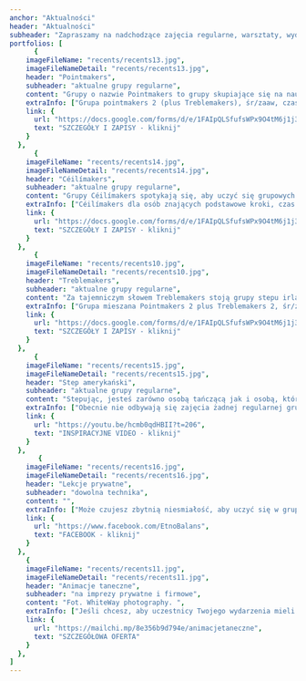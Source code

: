 ```yaml
---
anchor: "Aktualności"
header: "Aktualności"
subheader: "Zapraszamy na nadchodzące zajęcia regularne, warsztaty, wydarzenia, projekty."
portfolios: [
      {
    imageFileName: "recents/recents13.jpg",
    imageFileNameDetail: "recents/recents13.jpg",
    header: "Pointmakers",
    subheader: "aktualne grupy regularne",
    content: "Grupy o nazwie Pointmakers to grupy skupiające się na nauce solowego tańca irlandzkiego w miękkich butach. Tańczony na śródstopiu sprawia wrażenie bardzo lekkiego i zwiewnego. Kroki obfitują w precyzyjne pozycje stóp, podnoszenia nóg i podskoki. Taniec ten na pewno ćwiczy kondycję, wspiera elastyczność i doenergetyzowuje.",
    extraInfo: ["Grupa pointmakers 2 (plus Treblemakers), śr/zaaw, czas: środy, 17:30-19:30, miejsce: STA, Ratajczaka 18, Poznań", "Na zajęcia warto zabrać: wygodne ciuchy i lekkie buty, wodę.", "Jeśli nie ma grupy na Twoim poziomie, daj nam znać, że interesuje Cię nauka. Jeśli w najbliższym czasie nie otworzymy grupy, zawsze możesz skorzystać z lekcji indywidualnych lub zainicjować własną grupę, zbierając przyjaciół."],
    link: {
      url: "https://docs.google.com/forms/d/e/1FAIpQLSfufsWPx9O4tM6j1j3ty1l6SKWa2dT6OQPqGsMwq0ZV_yMzkw/viewform",
      text: "SZCZEGÓŁY I ZAPISY - kliknij"
    }
  },  
      {
    imageFileName: "recents/recents14.jpg",
    imageFileNameDetail: "recents/recents14.jpg",
    header: "Céilímakers",
    subheader: "aktualne grupy regularne",
    content: "Grupy Céilímakers spotykają się, aby uczyć się grupowych tańców irlandzkich (céilí oraz setów). Czasem zdarzają się tutaj także wtręty z innych regionów związanych z celtycką kulturą. Na zajęciach nie brakuje dobrej zabawy, socjalizacji, integracji i ... potu :)",
    extraInfo: ["Céilímakers dla osób znających podstawowe kroki, czas: piątki 19:00-21:00, miejsce: STA, Ratajczaka 18, Poznań", "Na zajęcia warto zabrać: wygodne ciuchy i lekkie buty, wodę.", "Jeśli nie ma grupy na Twoim poziomie, daj nam znać, że interesuje Cię nauka. Jeśli w najbliższym czasie nie otworzymy grupy, zawsze możesz skorzystać z lekcji indywidualnych lub zainicjować własną grupę, zbierając przyjaciół."],
    link: {
      url: "https://docs.google.com/forms/d/e/1FAIpQLSfufsWPx9O4tM6j1j3ty1l6SKWa2dT6OQPqGsMwq0ZV_yMzkw/viewform",
      text: "SZCZEGÓŁY I ZAPISY - kliknij"
    }
  },
      {
    imageFileName: "recents/recents10.jpg",
    imageFileNameDetail: "recents/recents10.jpg",
    header: "Treblemakers",
    subheader: "aktualne grupy regularne",
    content: "Za tajemniczym słowem Treblemakers stoją grupy stepu irlandzkiego, a słowo treble oznacza jeden z podstawowych kroków w stepowaniu. Nasz styl uczenia opiera się przede wszystkim na przykładaniu uwagi do rytmu i szukaniu wygody dostosowanej do własnego ciała. Tańczymy solo, ale jednocześnie, a współbrzmienie w grupie to niesamowicie budujące doświadczenie, które porusza i buduje więź.",
    extraInfo: ["Grupa mieszana Pointmakers 2 plus Treblemakers 2, śr/zaaw, czas: środy, 17:30-19:30, miejsce: STA, Ratajczaka 18, Poznań", "Na zajęcia warto zabrać: wygodne ciuchy, buty do stepu lub półbuty na twardej podeszwie, wodę.", "Jeśli nie ma grupy na Twoim poziomie, daj nam znać, że interesuje Cię nauka. Jeśli w najbliższym czasie nie otworzymy grupy, zawsze możesz skorzystać z lekcji indywidualnych lub zainicjować własną grupę, zbierając przyjaciół."],
    link: {
      url: "https://docs.google.com/forms/d/e/1FAIpQLSfufsWPx9O4tM6j1j3ty1l6SKWa2dT6OQPqGsMwq0ZV_yMzkw/viewform",
      text: "SZCZEGÓŁY I ZAPISY - kliknij"
    }
  },
      {
    imageFileName: "recents/recents15.jpg",
    imageFileNameDetail: "recents/recents15.jpg",
    header: "Step amerykański",
    subheader: "aktualne grupy regularne",
    content: "Stepując, jesteś zarówno osobą tańczącą jak i osobą, która tworzy muzykę, a dokładniej sekcję perkusyjną. Podczas zajęć uczymy się zarówno gotowych sekwencji i choreografii, jak i improwizacji, która pozwala popłynąć naszym wewnętrznym impulsom.",
    extraInfo: ["Obecnie nie odbywają się zajęcia żadnej regularnej grupy.", "Jeśli nie ma grupy na Twoim poziomie, daj nam znać, że interesuje Cię nauka. Jeśli w najbliższym czasie nie otworzymy grupy, zawsze możesz skorzystać z lekcji indywidualnych lub zainicjować własną grupę, zbierając przyjaciół."],
    link: {
      url: "https://youtu.be/hcmb0qdHBII?t=206",
      text: "INSPIRACYJNE VIDEO - kliknij"
    }
  },
       {
    imageFileName: "recents/recents16.jpg",
    imageFileNameDetail: "recents/recents16.jpg",
    header: "Lekcje prywatne",
    subheader: "dowolna technika",
    content: "",
    extraInfo: ["Może czujesz zbytnią niesmiałość, aby uczyć się w grupie. Może chcesz nauczyć się czegoś bardzo konkretnego, np. choreografii, trudniejszego kroku lub sekwencji. Może trudno dopasować Ci Twój grafik do regularnych zajęć. Jakikolwiek masz cel, jesteśmy bardzo otwarci na lekcje 1:1.", "Proponujemy zajęcia: wszystkich rodzajów tańca irlandzkiego, stepu amerykańskiego, zajęcia umuzykalniające i poprawiające poczucie rytmu oraz mindful movement.", "Umówić lekcję możesz mailowo: magda@etnobalans.pl lub telefonicznie 502 582 480."],
    link: {
      url: "https://www.facebook.com/EtnoBalans",
      text: "FACEBOOK - kliknij"
    }
  },
    {
    imageFileName: "recents/recents11.jpg",
    imageFileNameDetail: "recents/recents11.jpg",
    header: "Animacje taneczne",
    subheader: "na imprezy prywatne i firmowe",
    content: "Fot. WhiteWay photography. ",
    extraInfo: ["Jeśli chcesz, aby uczestnicy Twojego wydarzenia mieli szansę lepiej się poznać, roztopić pierwsze lody, łatwiej złapać nić porozumienia, spotkajmy się. Kontakt w ruchu do dźwięków muzyki na żywo potrafi działać cuda i zbliżać bez zbędnych słów.", "Specjalizujemy się przede wszystkim w prowadzeniu animacji w klimacie irlandzkim i szkockim (tzw. ceilidh), ale chętnie proponujemy również małe wtręty m.in. z Bretanii, Izraela, USA czy Bałkanów.","Nasze animacje sprawdzają się zarówno podczas kameralnych, jak i dużych imprez (do 200 osób). Polecamy się na wesela, urodziny, wieczory panieńskie lub kawalerskie, rocznice ślubu, zjazdy rodzinne, konferencje..."],
    link: {
      url: "https://mailchi.mp/8e356b9d794e/animacjetaneczne",
      text: "SZCZEGÓŁOWA OFERTA"
    }
  },
]
---
```

